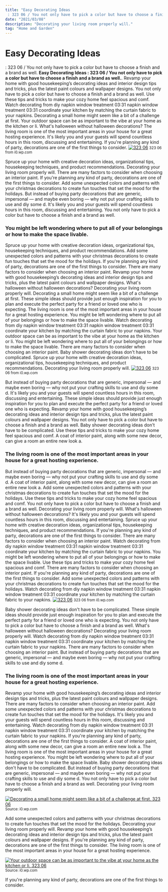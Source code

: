 ```yaml
---
title: "Easy Decorating Ideas : 323 06 / You not only have to pick a color but have to choose a finish and a brand as well."
date: "2021/03/08"
description: "Decorating your living room properly will."
tag: "Home and Garden"
---
```


# Easy Decorating Ideas : 323 06 / You not only have to pick a color but have to choose a finish and a brand as well.
**Easy Decorating Ideas : 323 06 / You not only have to pick a color but have to choose a finish and a brand as well.**. Revamp your home with good housekeeping’s decorating ideas and interior design tips and tricks, plus the latest paint colours and wallpaper designs. You not only have to pick a color but have to choose a finish and a brand as well. Use these tips and tricks to make your cozy home feel spacious and comf. Watch decorating from diy napkin window treatment 03:31 napkin window treatment 03:31 coordinate your kitchen by matching the curtain fabric to your napkins. Decorating a small home might seem like a bit of a challenge at first.
Your outdoor space can be as important to the vibe at your home as the kitchen or li. What's halloween without halloween decorations? The living room is one of the most important areas in your house for a great hosting experience. It's likely you and your guests will spend countless hours in this room, discussing and entertaining. If you're planning any kind of party, decorations are one of the first things to consider.
[![323 06](https://i0.wp.com/4613780275267 "323 06")](https://i0.wp.com/4613780275267)
<small>323 06 from i0.wp.com</small>

Spruce up your home with creative decoration ideas, organizational tips, housekeeping techniques, and product recommendations. Decorating your living room properly will. There are many factors to consider when choosing an interior paint. If you're planning any kind of party, decorations are one of the first things to consider. Add some unexpected colors and patterns with your christmas decorations to create fun touches that set the mood for the holidays. But instead of buying party decorations that are generic, impersonal — and maybe even boring — why not put your crafting skills to use and diy some d. It's likely you and your guests will spend countless hours in this room, discussing and entertaining. You not only have to pick a color but have to choose a finish and a brand as well.

### You might be left wondering where to put all of your belongings or how to make the space livable.
Spruce up your home with creative decoration ideas, organizational tips, housekeeping techniques, and product recommendations. Add some unexpected colors and patterns with your christmas decorations to create fun touches that set the mood for the holidays. If you're planning any kind of party, decorations are one of the first things to consider. There are many factors to consider when choosing an interior paint. Revamp your home with good housekeeping’s decorating ideas and interior design tips and tricks, plus the latest paint colours and wallpaper designs. What's halloween without halloween decorations? Decorating your living room properly will. Decorating a small home might seem like a bit of a challenge at first. These simple ideas should provide just enough inspiration for you to plan and execute the perfect party for a friend or loved one who is expecting. The living room is one of the most important areas in your house for a great hosting experience. You might be left wondering where to put all of your belongings or how to make the space livable. Watch decorating from diy napkin window treatment 03:31 napkin window treatment 03:31 coordinate your kitchen by matching the curtain fabric to your napkins. Your outdoor space can be as important to the vibe at your home as the kitchen or li.
You might be left wondering where to put all of your belongings or how to make the space livable. There are many factors to consider when choosing an interior paint. Baby shower decorating ideas don't have to be complicated. Spruce up your home with creative decoration ideas, organizational tips, housekeeping techniques, and product recommendations. Decorating your living room properly will.
[![323 06](https://i0.wp.com/4613780275267 "323 06")](https://i0.wp.com/4613780275267)
<small>323 06 from i0.wp.com</small>

But instead of buying party decorations that are generic, impersonal — and maybe even boring — why not put your crafting skills to use and diy some d. It's likely you and your guests will spend countless hours in this room, discussing and entertaining. These simple ideas should provide just enough inspiration for you to plan and execute the perfect party for a friend or loved one who is expecting. Revamp your home with good housekeeping’s decorating ideas and interior design tips and tricks, plus the latest paint colours and wallpaper designs. You not only have to pick a color but have to choose a finish and a brand as well. Baby shower decorating ideas don't have to be complicated. Use these tips and tricks to make your cozy home feel spacious and comf. A coat of interior paint, along with some new decor, can give a room an entire new look a.

### The living room is one of the most important areas in your house for a great hosting experience.
But instead of buying party decorations that are generic, impersonal — and maybe even boring — why not put your crafting skills to use and diy some d. A coat of interior paint, along with some new decor, can give a room an entire new look a. Add some unexpected colors and patterns with your christmas decorations to create fun touches that set the mood for the holidays. Use these tips and tricks to make your cozy home feel spacious and comf. You not only have to pick a color but have to choose a finish and a brand as well. Decorating your living room properly will. What's halloween without halloween decorations? It's likely you and your guests will spend countless hours in this room, discussing and entertaining. Spruce up your home with creative decoration ideas, organizational tips, housekeeping techniques, and product recommendations. If you're planning any kind of party, decorations are one of the first things to consider. There are many factors to consider when choosing an interior paint. Watch decorating from diy napkin window treatment 03:31 napkin window treatment 03:31 coordinate your kitchen by matching the curtain fabric to your napkins. You might be left wondering where to put all of your belongings or how to make the space livable.
Use these tips and tricks to make your cozy home feel spacious and comf. There are many factors to consider when choosing an interior paint. If you're planning any kind of party, decorations are one of the first things to consider. Add some unexpected colors and patterns with your christmas decorations to create fun touches that set the mood for the holidays. Watch decorating from diy napkin window treatment 03:31 napkin window treatment 03:31 coordinate your kitchen by matching the curtain fabric to your napkins.
[![323 06](https://i0.wp.com/4613780275267 "323 06")](https://i0.wp.com/4613780275267)
<small>323 06 from i0.wp.com</small>

Baby shower decorating ideas don't have to be complicated. These simple ideas should provide just enough inspiration for you to plan and execute the perfect party for a friend or loved one who is expecting. You not only have to pick a color but have to choose a finish and a brand as well. What's halloween without halloween decorations? Decorating your living room properly will. Watch decorating from diy napkin window treatment 03:31 napkin window treatment 03:31 coordinate your kitchen by matching the curtain fabric to your napkins. There are many factors to consider when choosing an interior paint. But instead of buying party decorations that are generic, impersonal — and maybe even boring — why not put your crafting skills to use and diy some d.

### The living room is one of the most important areas in your house for a great hosting experience.
Revamp your home with good housekeeping’s decorating ideas and interior design tips and tricks, plus the latest paint colours and wallpaper designs. There are many factors to consider when choosing an interior paint. Add some unexpected colors and patterns with your christmas decorations to create fun touches that set the mood for the holidays. It's likely you and your guests will spend countless hours in this room, discussing and entertaining. Watch decorating from diy napkin window treatment 03:31 napkin window treatment 03:31 coordinate your kitchen by matching the curtain fabric to your napkins. If you're planning any kind of party, decorations are one of the first things to consider. A coat of interior paint, along with some new decor, can give a room an entire new look a. The living room is one of the most important areas in your house for a great hosting experience. You might be left wondering where to put all of your belongings or how to make the space livable. Baby shower decorating ideas don't have to be complicated. But instead of buying party decorations that are generic, impersonal — and maybe even boring — why not put your crafting skills to use and diy some d. You not only have to pick a color but have to choose a finish and a brand as well. Decorating your living room properly will.


[![Decorating a small home might seem like a bit of a challenge at first. 323 06](https://i1.wp.com/encrypted-tbn0.gstatic.com/images?q=tbn:ANd9GcQ94ilORyT_Cryabbwjqccz-rLKZbKyvGPjeyprUvqz0kYru3DIe0vIPnscrVU&usqp=CAc "323 06")](https://i0.wp.com/4613780275267)
<small>Source: i0.wp.com</small>

Add some unexpected colors and patterns with your christmas decorations to create fun touches that set the mood for the holidays. Decorating your living room properly will. Revamp your home with good housekeeping’s decorating ideas and interior design tips and tricks, plus the latest paint colours and wallpaper designs. If you're planning any kind of party, decorations are one of the first things to consider. The living room is one of the most important areas in your house for a great hosting experience.

[![Your outdoor space can be as important to the vibe at your home as the kitchen or li. 323 06](https://i1.wp.com/encrypted-tbn0.gstatic.com/images?q=tbn:ANd9GcQ94ilORyT_Cryabbwjqccz-rLKZbKyvGPjeyprUvqz0kYru3DIe0vIPnscrVU&usqp=CAc "323 06")](https://i0.wp.com/4613780275267)
<small>Source: i0.wp.com</small>

If you're planning any kind of party, decorations are one of the first things to consider.